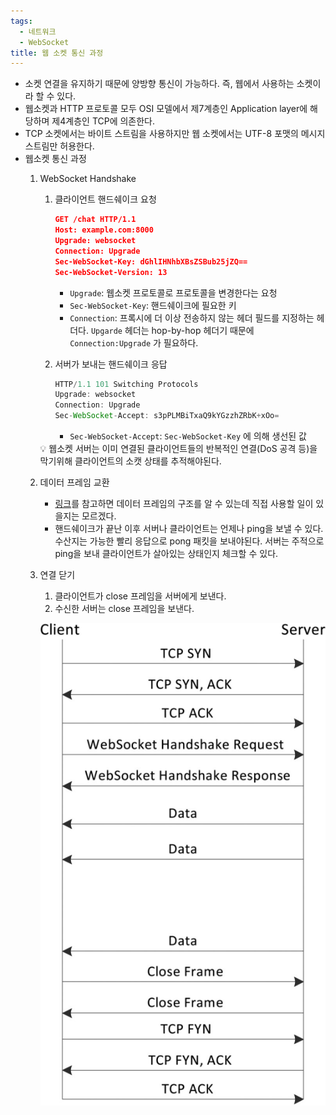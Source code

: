```yaml
---
tags:
  - 네트워크
  - WebSocket
title: 웹 소켓 통신 과정
---
```



- 소켓 연결을 유지하기 때문에 양방향 통신이 가능하다. 즉, 웹에서 사용하는 소켓이라 할 수 있다.
- 웹소켓과 HTTP 프로토콜 모두 OSI 모델에서 제7계층인 Application layer에 해당하며 제4계층인 TCP에 의존한다.
- TCP 소켓에서는 바이트 스트림을 사용하지만 웹 소켓에서는 UTF-8 포맷의 메시지 스트림만 허용한다.
- 웹소켓 통신 과정
    1. WebSocket Handshake
        1. 클라이언트 핸드쉐이크 요청

            ```json
            GET /chat HTTP/1.1
            Host: example.com:8000
            Upgrade: websocket
            Connection: Upgrade
            Sec-WebSocket-Key: dGhlIHNhbXBsZSBub25jZQ==
            Sec-WebSocket-Version: 13
            ```

            - `Upgrade`: 웹소켓 프로토콜로 프로토콜을 변경한다는 요청
            - `Sec-WebSocket-Key`: 핸드쉐이크에 필요한 키
            - `Connection`: 프록시에 더 이상 전송하지 않는 헤더 필드를 지정하는 헤더다. `Upgarde` 헤더는 hop-by-hop 헤더기 때문에 `Connection:Upgrade` 가 필요하다.
        2. 서버가 보내는 핸드쉐이크 응답

            ```jsx
            HTTP/1.1 101 Switching Protocols
            Upgrade: websocket
            Connection: Upgrade
            Sec-WebSocket-Accept: s3pPLMBiTxaQ9kYGzzhZRbK+xOo=
            ```

            - `Sec-WebSocket-Accept`: `Sec-WebSocket-Key` 에 의해 생선된 값
        
        <aside>
        💡 웹소켓 서버는 이미 연결된 클라이언트들의 반복적인 연결(DoS 공격 등)을 막기위해 클라이언트의 소캣 상태를 추적해야된다.
        
        </aside>
        
    2. 데이터 프레임 교환
        - [링크](https://developer.mozilla.org/ko/docs/Web/API/WebSockets_API/Writing_WebSocket_servers#%EB%8D%B0%EC%9D%B4%ED%84%B0_%ED%94%84%EB%A0%88%EC%9E%84_%ED%8F%AC%EB%A9%A7)를 참고하면 데이터 프레임의 구조를 알 수 있는데 직접 사용할 일이 있을지는 모르겠다.
        - 핸드쉐이크가 끝난 이후 서버나 클라이언트는 언제나 ping을 보낼 수 있다. 수산지는 가능한 빨리 응답으로 pong 패킷을 보내야된다. 서버는 주적으로 ping을 보내 클라이언트가 살아있는 상태인지 체크할 수 있다.
    3. 연결 닫기
        1. 클라이언트가 close 프레임을 서버에게 보낸다.
        2. 수신한 서버는 close 프레임을 보낸다.
        

        ![%E1%84%8B%E1%85%B0%E1%86%B8%20%E1%84%89%E1%85%A9%E1%84%8F%E1%85%A6%E1%86%BA%20%E1%84%90%E1%85%A9%E1%86%BC%E1%84%89%E1%85%B5%E1%86%AB%20%E1%84%80%E1%85%AA%E1%84%8C%E1%85%A5%E1%86%BC%20ebea45d21b7d4691a10df71520e3fc67/Untitled.png](assets/Untitled_9.png)
